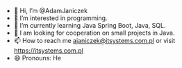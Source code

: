 - 👋 Hi, I’m @AdamJaniczek
- 👀 I’m interested in programming.
- 🌱 I’m currently learning Java Spring Boot, Java, SQL.
- 💞️ I am looking for cooperation on small projects in Java.
- 📫 How to reach me ajaniczek@itsystems.com.pl or visit https://itsystems.com.pl
- 😄 Pronouns: He

<!---
AdamJaniczek/AdamJaniczek is a ✨ special ✨ repository because its `README.md` (this file) appears on your GitHub profile.
You can click the Preview link to take a look at your changes.
--->
